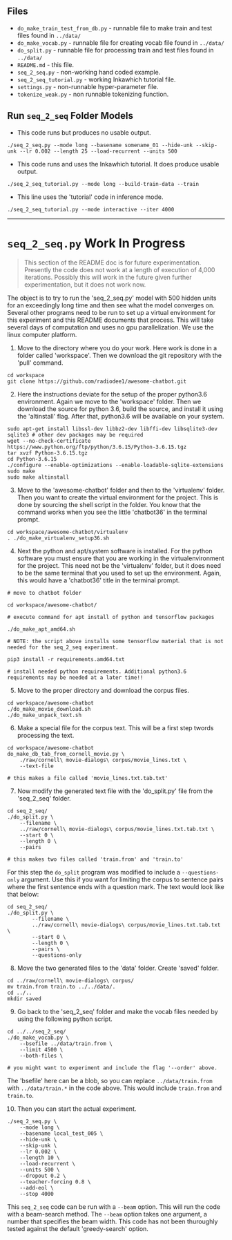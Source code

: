 ## Files

* `do_make_train_test_from_db.py` - runnable file to make train and test files found in `../data/`
* `do_make_vocab.py` - runnable file for creating vocab file found in `../data/`
* `do_split.py` - runnable file for processing train and test files found in `../data/`
* `README.md` - this file.
* `seq_2_seq.py` - non-working hand coded example.
* `seq_2_seq_tutorial.py` - working Inkawhich tutorial file.
* `settings.py` - non-runnable hyper-parameter file.
* `tokenize_weak.py` - non runnable tokenizing function.

## Run `seq_2_seq` Folder Models

* This code runs but produces no usable output.

```
./seq_2_seq.py --mode long --basename somename_01 --hide-unk --skip-unk --lr 0.002 --length 25 --load-recurrent --units 500 
```

* This code runs and uses the Inkawhich tutorial. It does produce usable output.

```
./seq_2_seq_tutorial.py --mode long --build-train-data --train
```

* This line uses the 'tutorial' code in inference mode.
```
./seq_2_seq_tutorial.py --mode interactive --iter 4000
```
---

# `seq_2_seq.py` Work In Progress

> This section of the README doc is for future experimentation. Presently the code does not work at a length of execution of 4,000 iterations. Possibly this will work in the future given further experimentation, but it does not work now.

The object is to try to run the 'seq_2_seq.py' model with 500 hidden units for an exceedingly long time and then see what the model converges on.
Several other programs need to be run to set up a virtual environment for this experiment and this README documents that process.
This will take several days of computation and uses no gpu parallelization. We use the linux computer platform.

1. Move to the directory where you do your work. Here work is done in a folder called 'workspace'. Then we download the git repository with the 'pull' command.
```
cd workspace
git clone https://github.com/radiodee1/awesome-chatbot.git
```

2. Here the instructions deviate for the setup of the proper python3.6 environment. Again we move to the 'workspace' folder. Then we download the source for python 3.6, build the source, and install it using the 'altinstall' flag. After that, python3.6 will be available on your system.

```
sudo apt-get install libssl-dev libbz2-dev libffi-dev libsqlite3-dev sqlite3 # other dev packages may be required
wget --no-check-certificate  https://www.python.org/ftp/python/3.6.15/Python-3.6.15.tgz
tar xvzf Python-3.6.15.tgz 
cd Python-3.6.15
./configure --enable-optimizations --enable-loadable-sqlite-extensions
sudo make 
sudo make altinstall
```

3. Move to the 'awesome-chatbot' folder and then to the 'virtualenv' folder. Then you want to create the virtual environment for the project. This is done by sourcing the shell script in the folder. You know that the command works when you see the little 'chatbot36' in the terminal prompt.
```
cd workspace/awesome-chatbot/virtualenv
. ./do_make_virtualenv_setup36.sh
```

4. Next the python and apt/system software is installed. For the python software you must ensure that you are working in the virtualenvironment for the project. This need not be the 'virtualenv' folder, but it does need to be the same terminal that you used to set up the environment. Again, this would have a 'chatbot36' title in the terminal prompt.

```
# move to chatbot folder

cd workspace/awesome-chatbot/

# execute command for apt install of python and tensorflow packages

./do_make_apt_amd64.sh

# NOTE: the script above installs some tensorflow material that is not needed for the seq_2_seq experiment.

pip3 install -r requirements.amd64.txt

# install needed python requirements. Additional python3.6 requirements may be needed at a later time!!
```
5. Move to the proper directory and download the corpus files.

```
cd workspace/awesome-chatbot
./do_make_movie_download.sh
./do_make_unpack_text.sh
```
6. Make a special file for the corpus text. This will be a first step twords processing the text.
```
cd workspace/awesome-chatbot
do_make_db_tab_from_cornell_movie.py \
	./raw/cornell\ movie-dialogs\ corpus/movie_lines.txt \
	--text-file

# this makes a file called 'movie_lines.txt.tab.txt'
```
7. Now modify the generated text file with the 'do_split.py' file from the 'seq_2_seq' folder.

```
cd seq_2_seq/
./do_split.py \
	--filename \
	../raw/cornell\ movie-dialogs\ corpus/movie_lines.txt.tab.txt \
	--start 0 \
	--length 0 \
	--pairs

# this makes two files called 'train.from' and 'train.to'
```
For this step the `do_split` program was modified to include a `--questions-only` argument. Use this if you want for limiting the corpus to sentence pairs where the first sentence ends with a question mark. The text would look like that below:
```
cd seq_2_seq/
./do_split.py \
        --filename \
        ../raw/cornell\ movie-dialogs\ corpus/movie_lines.txt.tab.txt \
        --start 0 \
        --length 0 \
        --pairs \
        --questions-only

```

8. Move the two generated files to the 'data' folder. Create 'saved' folder.
```
cd ../raw/cornell\ movie-dialogs\ corpus/
mv train.from train.to ../../data/.
cd ../..
mkdir saved
```
9. Go back to the 'seq_2_seq' folder and make the vocab files needed by using the following python script.
```
cd ../../seq_2_seq/
./do_make_vocab.py \
	--bsefile ../data/train.from \
	--limit 4500 \
	--both-files \

# you might want to experiment and include the flag '--order' above.
```
The 'bsefile' here can be a blob, so you can replace `../data/train.from` with `../data/train.*` in the code above. This would include `train.from` and `train.to`.

10. Then you can start the actual experiment.
```
./seq_2_seq.py \
	--mode long \
	--basename local_test_005 \
	--hide-unk \
	--skip-unk \
	--lr 0.002 \
	--length 10 \
	--load-recurrent \
	--units 500 \
	--dropout 0.2 \
	--teacher-forcing 0.8 \
	--add-eol \
	--stop 4000
```
This `seq_2_seq` code can be run with a `--beam` option. This will run the code with a beam-search method. The `--beam` option takes one argument, a number that specifies the beam width. This code has not been thuroughly tested against the default 'greedy-search' option.


